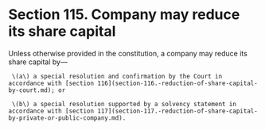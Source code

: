# Section 115. Company may reduce its share capital

Unless otherwise provided in the constitution, a company may reduce its share capital by—

     \(a\) a special resolution and confirmation by the Court in accordance with [section 116](section-116.-reduction-of-share-capital-by-court.md); or 

     \(b\) a special resolution supported by a solvency statement in accordance with [section 117](section-117.-reduction-of-share-capital-by-private-or-public-company.md).

